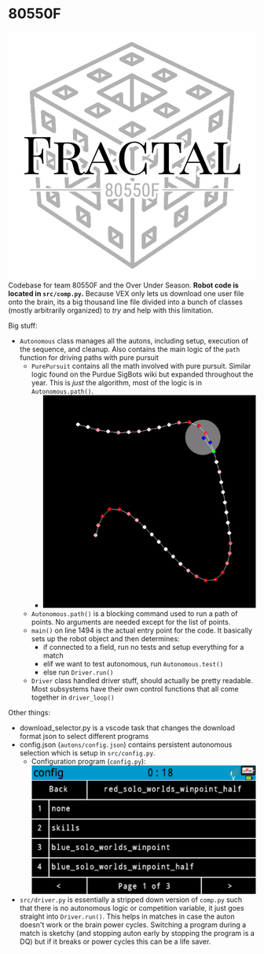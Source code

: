 # 80550F
![logo](resources/VEX_Fractal_Logo.jpg)
Codebase for team 80550F and the Over Under Season.
**Robot code is located in `src/comp.py`.** Because VEX only lets us download one user file onto the brain, its a big thousand line file divided into a bunch of classes (mostly arbitrarily organized) to *try* and help with this limitation.

Big stuff:
- `Autonomous` class manages all the autons, including setup, execution of the sequence, and cleanup. Also contains the main logic of the `path` function for driving paths with pure pursuit
  - `PurePursuit` contains all the math involved with pure pursuit. Similar logic found on the Purdue SigBots wiki but expanded throughout the year. This is *just* the algorithm, most of the logic is in `Autonomous.path()`.
    - ![pure pursuit](resources/pure_pursuit.gif)
  - `Autonomous.path()` is a blocking command used to run a path of points. No arguments are needed except for the list of points. 
  - `main()` on line 1494 is the actual entry point for the code. It basically sets up the robot object and then determines:
    - if connected to a field, run no tests and setup everything for a match
    - elif we want to test autonomous, run `Autonomous.test()`
    - else run `Driver.run()`
  - `Driver` class handled driver stuff, should actually be pretty readable. Most subsystems have their own control functions that all come together in `driver_loop()`

Other things:
- download_selector.py is a vscode task that changes the download format json to select different programs
- config.json (`autons/config.json`) contains persistent autonomous selection which is setup in `src/config.py`.
  - Configuration program (`config.py`): ![configuration program](resources/config.png)
- `src/driver.py` is essentially a stripped down version of `comp.py` such that there is no autonomous logic or competition variable, it just goes straight into `Driver.run()`. This helps in matches in case the auton doesn't work or the brain power cycles. Switching a program during a match is sketchy (and stopping auton early by stopping the program is a DQ) but if it breaks or power cycles this can be a life saver.
